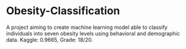# Obesity-Classification
A project aiming to create machine learning model able to classify individuals into seven obesity levels using behavioral and demographic data. Kaggle: 0.9665, Grade: 18/20.

